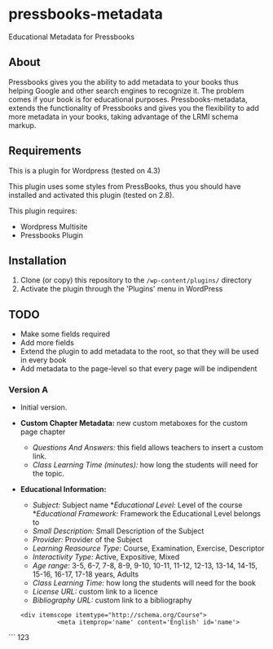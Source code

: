 # pressbooks-metadata
Educational Metadata for Pressbooks

## About
Pressbooks gives you the ability to add metadata to your books thus helping Google and other search engines to recognize it. 
The problem comes if your book is for educational purposes.
Pressbooks-metadata, extends the functionality of Pressbooks and gives you the flexibility to add more metadata in your books, 
taking advantage of the LRMI schema markup.

## Requirements
This is a plugin for Wordpress (tested on 4.3)

This plugin uses some styles from PressBooks, thus you should have installed and
activated this plugin (tested on 2.8).

This plugin requires:
* Wordpress Multisite
* Pressbooks Plugin

## Installation

1. Clone (or copy) this repository to the `/wp-content/plugins/` directory
1. Activate the plugin through the 'Plugins' menu in WordPress

## TODO

* Make some fields required
* Add more fields
* Extend the plugin to add metadata to the root, so that they will be used in every book
* Add metadata to the page-level so that every page will be indipendent

### Version A
* Initial version.
  
* **Custom Chapter Metadata:** new custom metaboxes for the custom page chapter
  * _Questions And Answers:_ this field allows teachers to insert a custom link. 
  * _Class Learning Time (minutes):_ how long the students will need for the topic.
  
* **Educational Information:**
  * _Subject:_ Subject name
    *_Educational Level:_ Level of the course
    *_Educational Framework:_ Framework the Educational Level belongs to
  * _Small Description:_ Small Description of the Subject
  * _Provider:_ Provider of the Subject
  * _Learning Reasource Type:_ Course, Examination, Exercise, Descriptor
  * _Interactivity Type:_ Active, Expositive, Mixed
  * _Age range:_ 3-5, 6-7, 7-8, 8-9, 9-10, 10-11, 11-12, 12-13, 13-14, 14-15, 15-16, 16-17, 17-18 years, Adults
  * _Class Learning Time:_ how long the students will need for the book
  * _License URL:_ custom link to a licence
  * _Bibliography URL:_ custom link to a bibliography
  
  ```
  <div itemscope itemtype="http://schema.org/Course">
			<meta itemprop='name' content='English' id='name'>
<meta itemprop=' ' content='A1' id=' '>
<meta itemprop=' ' content='CERF' id=' '>
<meta itemprop='description' content='English Subject A1 level' id='description'>
<meta itemprop='provider' content='My Language Skills' id='provider'>
<meta itemprop='learningResourceType' content='Course' id='learningResourceType'>
<meta itemprop='interactivityType' content='Active' id='interactivityType'>
<meta itemprop='typicalAgeRange' content='Adults' id='typicalAgeRange'>
<meta itemprop='timeRequired' content='4' id='timeRequired'>
<meta itemprop='license' content='License URL' id='license'>
<meta itemprop='isBasedOnUrl' content='Bibliography URL' id='isBasedOnUrl'>
		<span itemprop="educationalAlignment" itemscope itemtype="http://schema.org/AlignmentObject">	
			<meta itemprop="alignmentType" content="educationalSubject" />
			<meta itemprop="targetName" content='English' />
		</span>
				<span itemprop="educationalAlignment" itemscope itemtype="http://schema.org/AlignmentObject">
			<meta itemprop="alignmentType" content="educationalLevel" />
			<meta itemprop="educationalFramework" content='CERF'/>
			<meta itemprop="targetName" content='A1' />
		</span>
</div>
  ```
  123

